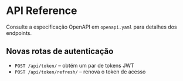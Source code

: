 # API Reference

Consulte a especificação OpenAPI em `openapi.yaml` para detalhes dos endpoints.

## Novas rotas de autenticação

- `POST /api/token/` – obtém um par de tokens JWT
- `POST /api/token/refresh/` – renova o token de acesso
